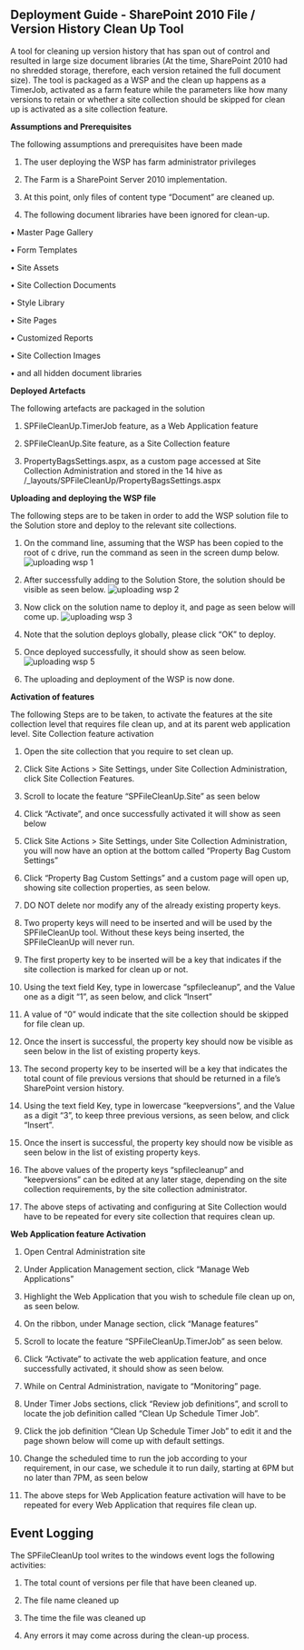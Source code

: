 ﻿## Deployment Guide - SharePoint 2010 File / Version History Clean Up Tool ##

A tool for cleaning up version history that has span out of control and
resulted in large size document libraries (At the time, SharePoint 2010
had no shredded storage, therefore, each version retained the full
document size). The tool is packaged as a WSP and the clean up happens
as a TimerJob, activated as a farm feature while the parameters like how
many versions to retain or whether a site collection should be skipped
for clean up is activated as a site collection feature.



**Assumptions and Prerequisites**

The following assumptions and prerequisites have been made


1.	The user deploying the WSP has farm administrator privileges

2.	The Farm is a SharePoint Server 2010 implementation.

3.	At this point, only files of content type “Document” are cleaned up.

4.	The following document libraries have been ignored for clean-up.

  •	Master Page Gallery

  •	Form Templates

  •	Site Assets

  •	Site Collection Documents

  •	Style Library

  •	Site Pages

  •	Customized Reports

  •	Site Collection Images

  •	and all hidden document libraries



**Deployed Artefacts**

The following artefacts are packaged in the solution

1.	SPFileCleanUp.TimerJob feature, as a Web Application feature

2.	SPFileCleanUp.Site feature, as a Site Collection feature

3.	PropertyBagsSettings.aspx, as a custom page accessed at Site Collection Administration and stored in the 14 hive as /_layouts/SPFileCleanUp/PropertyBagsSettings.aspx



**Uploading and deploying the WSP file**

The following steps are to be taken in order to add the WSP solution file to the Solution store and deploy to the relevant site collections.

1.	On the command line, assuming that the WSP has been copied to the root of c drive, run the command as seen in the screen dump below. 
![uploading wsp 1](https://cloud.githubusercontent.com/assets/12210489/19414448/19abb12c-93aa-11e6-9d6a-70a2cc33897e.png)

2.	After successfully adding to the Solution Store, the solution should be visible as seen below.
![uploading wsp 2](https://cloud.githubusercontent.com/assets/12210489/19414449/19b3db68-93aa-11e6-8bf5-b3b6f77a8b7d.png)

3.	Now click on the solution name to deploy it, and page as seen below will come up.
![uploading wsp 3](https://cloud.githubusercontent.com/assets/12210489/19414450/19ba0b00-93aa-11e6-8bd6-a4bfbcebe9e2.png)

4.	Note that the solution deploys globally, please click “OK” to deploy.

5.	Once deployed successfully, it should show as seen below.
![uploading wsp 5](https://cloud.githubusercontent.com/assets/12210489/19414451/19be8b76-93aa-11e6-8c35-399f38be0bf1.png)

6.	The uploading and deployment of the WSP is now done.



**Activation of features**

The following Steps are to be taken, to activate the features at the site collection level that requires file clean up, and at its parent web application level.
Site Collection feature activation

1.	Open the site collection that you require to set clean up.

2.	Click Site Actions > Site Settings, under Site Collection Administration, click Site Collection Features.

3.	Scroll to locate the feature “SPFileCleanUp.Site” as seen below

4.	Click “Activate”, and once successfully activated it will show as seen below

5.	Click Site Actions > Site Settings, under Site Collection Administration, you will now have an option at the bottom called “Property Bag Custom Settings”

6.	Click “Property Bag Custom Settings” and a custom page will open up, showing site collection properties, as seen below.

7.	DO NOT delete nor modify any of the already existing property keys.

8.	Two property keys will need to be inserted and will be used by the SPFileCleanUp tool. Without these keys being inserted, the SPFileCleanUp will never run.

9.	The first property key to be inserted will be a key that indicates if the site collection is marked for clean up or not.

10.	 Using the text field Key, type in lowercase “spfilecleanup”, and the Value one as a digit “1”, as seen below, and click “Insert”

11.	A value of “0” would indicate that the site collection should be skipped for file clean up.

12.	Once the insert is successful, the property key should now be visible as seen below in the list of existing property keys.

13.	The second property key to be inserted will be a key that indicates the total count of file previous versions that should be returned in a file’s SharePoint version history.

14.	Using the text field Key, type in lowercase “keepversions”, and the Value as a digit “3”, to keep three previous versions, as seen below, and click “Insert”.  

15.	Once the insert is successful, the property key should now be visible as seen below in the list of existing property keys.

16.	The above values of the property keys “spfilecleanup”  and “keepversions” can be edited at any later stage, depending on the site collection requirements, by the site collection administrator.

17.	The above steps of activating and configuring at Site Collection would have to be repeated for every site collection that requires clean up.



**Web Application feature Activation**

1.	Open Central Administration site

2.	Under Application Management section, click “Manage Web Applications”

3.	Highlight the Web Application that you wish to schedule file clean up on, as seen below.

4.	On the ribbon, under Manage section, click “Manage features”

5.	Scroll to locate the feature “SPFileCleanUp.TimerJob” as seen below.

6.	Click “Activate” to activate the web application feature, and once successfully activated, it should show as seen below.

7.	While on Central Administration, navigate to “Monitoring” page.  

8.	Under Timer Jobs sections, click “Review job definitions”, and scroll to locate the job definition called “Clean Up Schedule Timer Job”. 

9.	Click the job definition “Clean Up Schedule Timer Job” to edit it and the page shown below will come up with default settings.  

10.	Change the scheduled time to run the job according to your requirement, in our case, we schedule it to run daily, starting at 6PM but no later than 7PM, as seen below  

11.	The above steps for Web Application feature activation will have to be repeated for every Web Application that requires file clean up.



## Event Logging ##

The SPFileCleanUp tool writes to the windows event logs the following activities:

1.	The total count of versions per file that have been cleaned up.

2.	The file name cleaned up

3.	The time the file was cleaned up

4.	Any errors it may come across during the clean-up process.
 
